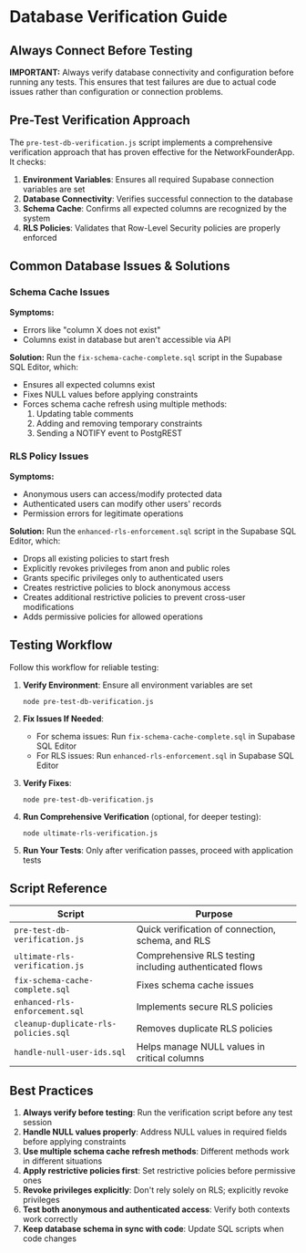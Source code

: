 # Database Verification Guide

## Always Connect Before Testing

**IMPORTANT:** Always verify database connectivity and configuration before running any tests. This ensures that test failures are due to actual code issues rather than configuration or connection problems.

## Pre-Test Verification Approach

The `pre-test-db-verification.js` script implements a comprehensive verification approach that has proven effective for the NetworkFounderApp. It checks:

1. **Environment Variables**: Ensures all required Supabase connection variables are set
2. **Database Connectivity**: Verifies successful connection to the database
3. **Schema Cache**: Confirms all expected columns are recognized by the system
4. **RLS Policies**: Validates that Row-Level Security policies are properly enforced

## Common Database Issues & Solutions

### Schema Cache Issues

**Symptoms:**
- Errors like "column X does not exist" 
- Columns exist in database but aren't accessible via API

**Solution:**
Run the `fix-schema-cache-complete.sql` script in the Supabase SQL Editor, which:
- Ensures all expected columns exist
- Fixes NULL values before applying constraints
- Forces schema cache refresh using multiple methods:
  1. Updating table comments
  2. Adding and removing temporary constraints
  3. Sending a NOTIFY event to PostgREST

### RLS Policy Issues

**Symptoms:**
- Anonymous users can access/modify protected data
- Authenticated users can modify other users' records
- Permission errors for legitimate operations

**Solution:**
Run the `enhanced-rls-enforcement.sql` script in the Supabase SQL Editor, which:
- Drops all existing policies to start fresh
- Explicitly revokes privileges from anon and public roles
- Grants specific privileges only to authenticated users
- Creates restrictive policies to block anonymous access
- Creates additional restrictive policies to prevent cross-user modifications
- Adds permissive policies for allowed operations

## Testing Workflow

Follow this workflow for reliable testing:

1. **Verify Environment**: Ensure all environment variables are set
   ```
   node pre-test-db-verification.js
   ```

2. **Fix Issues If Needed**:
   - For schema issues: Run `fix-schema-cache-complete.sql` in Supabase SQL Editor
   - For RLS issues: Run `enhanced-rls-enforcement.sql` in Supabase SQL Editor

3. **Verify Fixes**:
   ```
   node pre-test-db-verification.js
   ```

4. **Run Comprehensive Verification** (optional, for deeper testing):
   ```
   node ultimate-rls-verification.js
   ```

5. **Run Your Tests**:
   Only after verification passes, proceed with application tests

## Script Reference

| Script | Purpose |
|--------|---------|
| `pre-test-db-verification.js` | Quick verification of connection, schema, and RLS |
| `ultimate-rls-verification.js` | Comprehensive RLS testing including authenticated flows |
| `fix-schema-cache-complete.sql` | Fixes schema cache issues |
| `enhanced-rls-enforcement.sql` | Implements secure RLS policies |
| `cleanup-duplicate-rls-policies.sql` | Removes duplicate RLS policies |
| `handle-null-user-ids.sql` | Helps manage NULL values in critical columns |

## Best Practices

1. **Always verify before testing**: Run the verification script before any test session
2. **Handle NULL values properly**: Address NULL values in required fields before applying constraints
3. **Use multiple schema cache refresh methods**: Different methods work in different situations
4. **Apply restrictive policies first**: Set restrictive policies before permissive ones
5. **Revoke privileges explicitly**: Don't rely solely on RLS; explicitly revoke privileges
6. **Test both anonymous and authenticated access**: Verify both contexts work correctly
7. **Keep database schema in sync with code**: Update SQL scripts when code changes
